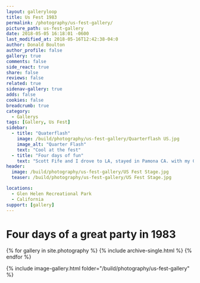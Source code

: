 ```yaml
---
layout: galleryloop
title: Us Fest 1983
permalink: /photography/us-fest-gallery/
picture_path: us-fest-gallery
date: 2018-05-05 16:18:01 -0600
last_modified_at: 2018-05-16T12:42:38-04:0
author: Donald Boulton
author_profile: false
gallery: true
comments: false
side_react: true
share: false
reviews: false
related: true
sidenav-gallery: true
adds: false
cookies: false
breadcrumb: true
category:
  - Gallerys
tags: [Gallery, Us Fest]  
sidebar:
  - title: "Quaterflash"
    image: /build/photography/us-fest-gallery/Quarterflash US.jpg
    image_alt: "Quarter Flash"
    text: "Cool at the fest"
  - title: "Four days of fun"
    text: "Scott Fife and I drove to LA, stayed in Pamona CA. with my Grandparents for the two weekends and 4 days of fun."
header:
  image: /build/photography/us-fest-gallery/US Fest Stage.jpg
  teaser: /build/photography/us-fest-gallery/US Fest Stage.jpg

locations:
  - Glen Helen Recreational Park
  - California
support: [gallery]
---
```

# Four days of a great party in 1983

{% for gallery in site.photography %}
  {% include archive-single.html %}
{% endfor %}

{% include image-gallery.html folder="/build/photography/us-fest-gallery" %}
